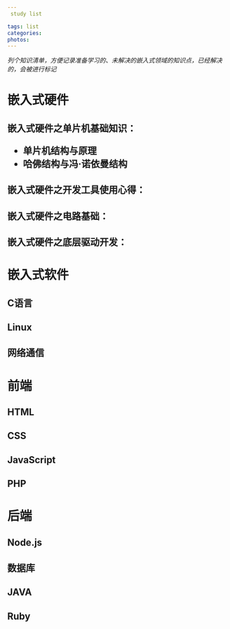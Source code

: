 ```yaml
---
 study list

tags: list
categories:
photos:
---
```

<cite>列个知识清单，方便记录准备学习的、未解决的嵌入式领域的知识点，已经解决的，会被进行标记</cite> 


<h1>嵌入式硬件
<h2>嵌入式硬件之单片机基础知识：  

<ul>
<li>单片机结构与原理</li>   
<li>哈佛结构与冯·诺依曼结构</li>
</ul>  
<h2>嵌入式硬件之开发工具使用心得：  
<h2>嵌入式硬件之电路基础：
<h2>嵌入式硬件之底层驱动开发：   


<h1>嵌入式软件
<h2>C语言
<h2>Linux
<h2>网络通信    

<h1>前端
<h2>HTML
<h2>CSS
<h2>JavaScript
<h2>PHP 


<h1>后端
<h2>Node.js
<h2>数据库
<h2>JAVA    
<h2>Ruby
